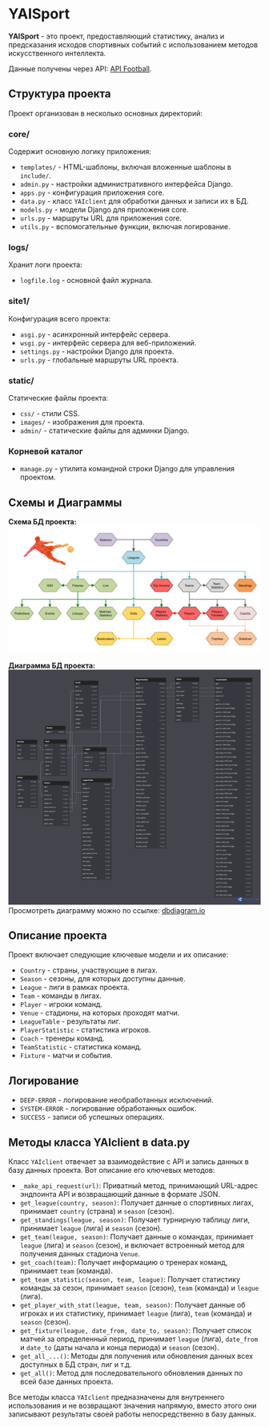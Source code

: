 # YAISport

**YAISport** - это проект, предоставляющий статистику, анализ и предсказания исходов спортивных событий с использованием методов искусственного интеллекта.

Данные получены через API: [API Football](https://www.api-football.com/).

## Структура проекта
Проект организован в несколько основных директорий:

### core/
Содержит основную логику приложения:
- `templates/` - HTML-шаблоны, включая вложенные шаблоны в `include/`.
- `admin.py` - настройки административного интерфейса Django.
- `apps.py` - конфигурация приложения core.
- `data.py` - класс `YAIclient` для обработки данных и записи их в БД.
- `models.py` - модели Django для приложения core.
- `urls.py` - маршруты URL для приложения core.
- `utils.py` - вспомогательные функции, включая логирование.

### logs/
Хранит логи проекта:
- `logfile.log` - основной файл журнала.

### site1/
Конфигурация всего проекта:
- `asgi.py` - асинхронный интерфейс сервера.
- `wsgi.py` - интерфейс сервера для веб-приложений.
- `settings.py` - настройки Django для проекта.
- `urls.py` - глобальные маршруты URL проекта.

### static/
Статические файлы проекта:
- `css/` - стили CSS.
- `images/` - изображения для проекта.
- `admin/` - статические файлы для админки Django.

### Корневой каталог
- `manage.py` - утилита командной строки Django для управления проектом.

## Схемы и Диаграммы
**Схема БД проекта:**
![Схема БД проекта](archi-beta.jpg)

**Диаграмма БД проекта:**
![Диаграмма БД проекта](dbdiagramm.png)
Просмотреть диаграмму можно по ссылке: [dbdiagram.io](https://dbdiagram.io/d/65943cdeac844320ae1ce171)

## Описание проекта
Проект включает следующие ключевые модели и их описание:
- `Country` - страны, участвующие в лигах.
- `Season` - сезоны, для которых доступны данные.
- `League` - лиги в рамках проекта.
- `Team` - команды в лигах.
- `Player` - игроки команд.
- `Venue` - стадионы, на которых проходят матчи.
- `LeagueTable` - результаты лиг.
- `PlayerStatistic` - статистика игроков.
- `Coach` - тренеры команд.
- `TeamStatistic` - статистика команд.
- `Fixture` - матчи и события.

## Логирование
- `DEEP-ERROR` - логирование необработанных исключений.
- `SYSTEM-ERROR` - логирование обработанных ошибок.
- `SUCCESS` - записи об успешных операциях.

## Методы класса YAIclient в data.py
Класс `YAIclient` отвечает за взаимодействие с API и запись данных в базу данных проекта. Вот описание его ключевых методов:

- `_make_api_request(url)`: Приватный метод, принимающий URL-адрес эндпоинта API и возвращающий данные в формате JSON.
- `get_league(country, season)`: Получает данные о спортивных лигах, принимает `country` (страна) и `season` (сезон).
- `get_standings(league, season)`: Получает турнирную таблицу лиги, принимает `league` (лига) и `season` (сезон).
- `get_team(league, season)`: Получает данные о командах, принимает `league` (лига) и `season` (сезон), и включает встроенный метод для получения данных стадиона `Venue`.
- `get_coach(team)`: Получает информацию о тренерах команд, принимает `team` (команда).
- `get_team_statistic(season, team, league)`: Получает статистику команды за сезон, принимает `season` (сезон), `team` (команда) и `league` (лига).
- `get_player_with_stat(league, team, season)`: Получает данные об игроках и их статистику, принимает `league` (лига), `team` (команда) и `season` (сезон).
- `get_fixture(league, date_from, date_to, season)`: Получает список матчей за определенный период, принимает `league` (лига), `date_from` и `date_to` (даты начала и конца периода) и `season` (сезон).
- `get_all_...()`: Методы для получения или обновления данных всех доступных в БД стран, лиг и т.д.
- `get_all()`: Метод для последовательного обновления данных по всей базе данных проекта.

Все методы класса `YAIclient` предназначены для внутреннего использования и не возвращают значения напрямую, вместо этого они записывают результаты своей работы непосредственно в базу данных.
